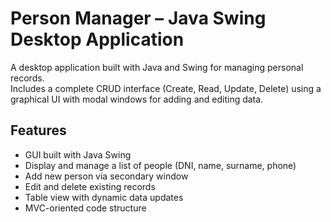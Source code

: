 # Person Manager – Java Swing Desktop Application

A desktop application built with Java and Swing for managing personal records.  
Includes a complete CRUD interface (Create, Read, Update, Delete) using a graphical UI with modal windows for adding and editing data.

## Features

- GUI built with Java Swing
- Display and manage a list of people (DNI, name, surname, phone)
- Add new person via secondary window
- Edit and delete existing records
- Table view with dynamic data updates
- MVC-oriented code structure
